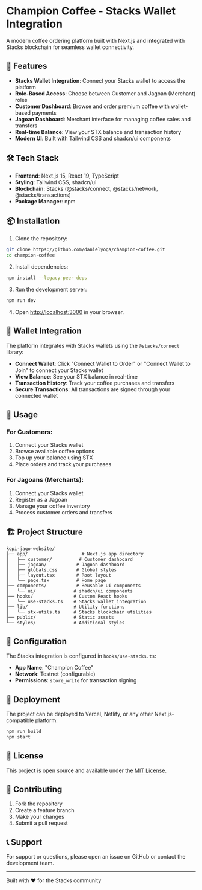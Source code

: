 # Champion Coffee - Stacks Wallet Integration

A modern coffee ordering platform built with Next.js and integrated with Stacks blockchain for seamless wallet connectivity.

## 🚀 Features

- **Stacks Wallet Integration**: Connect your Stacks wallet to access the platform
- **Role-Based Access**: Choose between Customer and Jagoan (Merchant) roles
- **Customer Dashboard**: Browse and order premium coffee with wallet-based payments
- **Jagoan Dashboard**: Merchant interface for managing coffee sales and transfers
- **Real-time Balance**: View your STX balance and transaction history
- **Modern UI**: Built with Tailwind CSS and shadcn/ui components

## 🛠️ Tech Stack

- **Frontend**: Next.js 15, React 19, TypeScript
- **Styling**: Tailwind CSS, shadcn/ui
- **Blockchain**: Stacks (@stacks/connect, @stacks/network, @stacks/transactions)
- **Package Manager**: npm

## 📦 Installation

1. Clone the repository:
```bash
git clone https://github.com/danielyoga/champion-coffee.git
cd champion-coffee
```

2. Install dependencies:
```bash
npm install --legacy-peer-deps
```

3. Run the development server:
```bash
npm run dev
```

4. Open [http://localhost:3000](http://localhost:3000) in your browser.

## 🔗 Wallet Integration

The platform integrates with Stacks wallets using the `@stacks/connect` library:

- **Connect Wallet**: Click "Connect Wallet to Order" or "Connect Wallet to Join" to connect your Stacks wallet
- **View Balance**: See your STX balance in real-time
- **Transaction History**: Track your coffee purchases and transfers
- **Secure Transactions**: All transactions are signed through your connected wallet

## 🎯 Usage

### For Customers:
1. Connect your Stacks wallet
2. Browse available coffee options
3. Top up your balance using STX
4. Place orders and track your purchases

### For Jagoans (Merchants):
1. Connect your Stacks wallet
2. Register as a Jagoan
3. Manage your coffee inventory
4. Process customer orders and transfers

## 🏗️ Project Structure

```
kopi-jago-website/
├── app/                    # Next.js app directory
│   ├── customer/          # Customer dashboard
│   ├── jagoan/           # Jagoan dashboard
│   ├── globals.css       # Global styles
│   ├── layout.tsx        # Root layout
│   └── page.tsx          # Home page
├── components/           # Reusable UI components
│   └── ui/              # shadcn/ui components
├── hooks/               # Custom React hooks
│   └── use-stacks.ts    # Stacks wallet integration
├── lib/                 # Utility functions
│   └── stx-utils.ts     # Stacks blockchain utilities
├── public/              # Static assets
└── styles/              # Additional styles
```

## 🔧 Configuration

The Stacks integration is configured in `hooks/use-stacks.ts`:

- **App Name**: "Champion Coffee"
- **Network**: Testnet (configurable)
- **Permissions**: `store_write` for transaction signing

## 🚀 Deployment

The project can be deployed to Vercel, Netlify, or any other Next.js-compatible platform:

```bash
npm run build
npm start
```

## 📝 License

This project is open source and available under the [MIT License](LICENSE).

## 🤝 Contributing

1. Fork the repository
2. Create a feature branch
3. Make your changes
4. Submit a pull request

## 📞 Support

For support or questions, please open an issue on GitHub or contact the development team.

---

Built with ❤️ for the Stacks community
